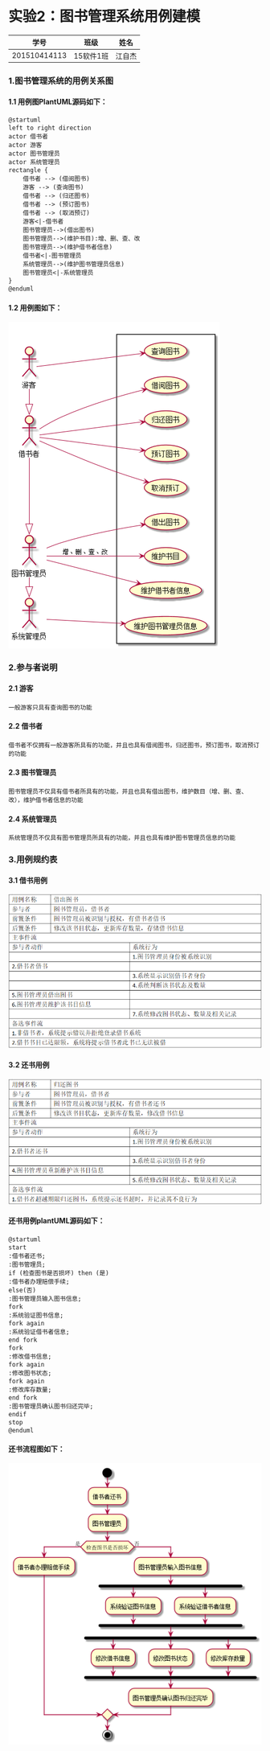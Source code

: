 # 实验2：图书管理系统用例建模
|学号|班级|姓名|
|:----------:|:-----:|:--------:|
|201510414113|15软件1班|江自杰|
### 1.图书管理系统的用例关系图
#### 1.1 用例图PlantUML源码如下：
```
@startuml
left to right direction
actor 借书者
actor 游客
actor 图书管理员
actor 系统管理员
rectangle {
    借书者 --> (借阅图书)
    游客 --> (查询图书)
    借书者 --> (归还图书)
    借书者 --> (预订图书)
    借书者 --> (取消预订)
    游客<|-借书者
    图书管理员-->(借出图书)
    图书管理员-->(维护书目):增、删、查、改
    图书管理员-->(维护借书者信息)
    借书者<|-图书管理员
    系统管理员-->(维护图书管理员信息)
    图书管理员<|-系统管理员
}
@enduml
```
#### 1.2 用例图如下：
![](./Book.png '描述')
### 2.参与者说明
#### 2.1 游客
    一般游客只具有查询图书的功能
#### 2.2 借书者
    借书者不仅拥有一般游客所具有的功能，并且也具有借阅图书，归还图书，预订图书，取消预订的功能
#### 2.3 图书管理员
    图书管理员不仅具有借书者所具有的功能，并且也具有借出图书，维护数目（增、删、查、改），维护借书者信息的功能
#### 2.4 系统管理员
    系统管理员不仅具有图书管理员所具有的功能，并且也具有维护图书管理员信息的功能
### 3.用例规约表
#### 3.1 借书用例
![](./lend.png '描述')
#### 3.2 还书用例
![](./return.png '描述')
#### 还书用例plantUML源码如下：
```
@startuml
start
:借书者还书;
:图书管理员;
if (检查图书是否损坏) then (是)
:借书者办理赔偿手续;
else(否)
:图书管理员输入图书信息;
fork
:系统验证图书信息;
fork again
:系统验证借书者信息;
end fork
fork
:修改借书信息;
fork again
:修改图书状态;
fork again
:修改库存数量;
end fork
:图书管理员确认图书归还完毕;
endif
stop
@enduml
```
#### 还书流程图如下：
![](./ReturnBook.png '描述')
